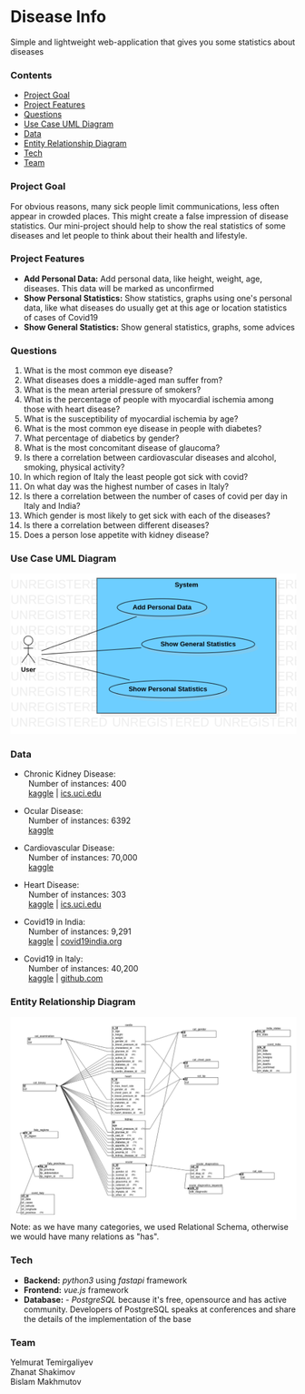 # Disease Info
Simple and lightweight web-application that gives you some statistics about diseases

### Contents
+ [Project Goal](#project-goal)
+ [Project Features](#project-features)
+ [Questions](#questions)
+ [Use Case UML Diagram](#use-case-uml-diagram)
+ [Data](#data)
+ [Entity Relationship Diagram](#entity-relationship-diagram)
+ [Tech](#tech)
+ [Team](#team)

### Project Goal
For obvious reasons, many sick people limit communications, less often appear in crowded places. This might create a false impression of disease statistics. Our mini-project should help to show the real statistics of some diseases and let people to think about their health and lifestyle. 

### Project Features
- **Add Personal Data:** Add personal data, like height, weight, age, diseases. This data will be marked as unconfirmed
- **Show Personal Statistics:** Show statistics, graphs using one's personal data, like what diseases do usually get at this age or location statistics of cases of Covid19 
- **Show General Statistics:** Show general statistics, graphs, some advices

### Questions
1. What is the most common eye disease?
2. What diseases does a middle-aged man suffer from?
3. What is the mean arterial pressure of smokers?
4. What is the percentage of people with myocardial ischemia among those with heart disease?
5. What is the susceptibility of myocardial ischemia by age?
6. What is the most common eye disease in people with diabetes?
7. What percentage of diabetics by gender?
8. What is the most concomitant disease of glaucoma?
9. Is there a correlation between cardiovascular diseases and alcohol, smoking, physical activity?
10. In which region of Italy the least people got sick with covid?
11. On what day was the highest number of cases in Italy?
12. Is there a correlation between the number of cases of covid per day in Italy and India?
13. Which gender is most likely to get sick with each of the diseases?
14. Is there a correlation between different diseases? 
15. Does a person lose appetite with kidney disease?

### Use Case UML Diagram
![usecase uml diagram](img/DiseaseInfo-UseCase-UML.png)

### Data
- Chronic Kidney Disease:  
  &nbsp;&nbsp;Number of instances: 400  
  &nbsp;&nbsp;[kaggle](https://www.kaggle.com/mansoordaku/ckdisease)  |  [ics.uci.edu](https://archive.ics.uci.edu/ml/datasets/Chronic_Kidney_Disease)

- Ocular Disease:  
  &nbsp;&nbsp;Number of instances: 6392  
  &nbsp;&nbsp;[kaggle](https://www.kaggle.com/andrewmvd/ocular-disease-recognition-odir5k)

- Cardiovascular Disease:  
  &nbsp;&nbsp;Number of instances: 70,000  
  &nbsp;&nbsp;[kaggle](https://www.kaggle.com/sulianova/cardiovascular-disease-dataset)

- Heart Disease:  
  &nbsp;&nbsp;Number of instances: 303  
  &nbsp;&nbsp;[kaggle](https://www.kaggle.com/ronitf/heart-disease-uci)  |  [ics.uci.edu](https://archive.ics.uci.edu/ml/datasets/Heart+Disease)

- Covid19 in India:  
  &nbsp;&nbsp;Number of instances: 9,291  
  &nbsp;&nbsp;[kaggle](https://www.kaggle.com/sudalairajkumar/covid19-in-india)  |  [covid19india.org](https://api.covid19india.org/)

- Covid19 in Italy:  
  &nbsp;&nbsp;Number of instances: 40,200  
  &nbsp;&nbsp;[kaggle](https://www.kaggle.com/sudalairajkumar/covid19-in-italy)  |  [github.com](https://github.com/pcm-dpc/COVID-19)

### Entity Relationship Diagram
![entity relationship diagram](img/DiseaseInfo-ER.png)
Note: as we have many categories, we used Relational Schema, otherwise we would have many relations as "has".

### Tech
- **Backend:** *python3* using *fastapi* framework
- **Frontend:** *vue.js* framework
- **Database:** - *PostgreSQL* because it's free, opensource and has active community. Developers of PostgreSQL speaks at conferences and share the details of the implementation of the base

### Team
Yelmurat Temirgaliyev  
Zhanat Shakimov  
Bislam Makhmutov
